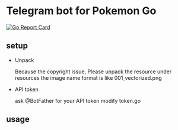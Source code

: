 # Telegram bot for Pokemon Go

[![Go Report Card](https://goreportcard.com/badge/github.com/ElvisChiang/tgpokemongobot)](https://goreportcard.com/report/github.com/ElvisChiang/tgpokemongobot)

## setup

- Unpack

    Because the copyright issue, Please unpack the resource under resources
the image name format is like 001_vectorized.png

- API token

    ask @BotFather for your API token
modify token.go

## usage
